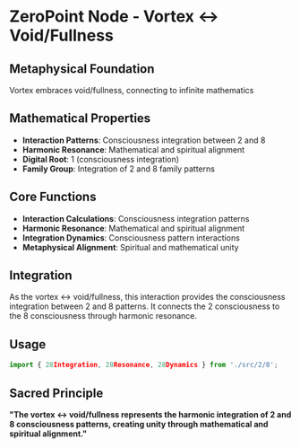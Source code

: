 # ZeroPoint Node - Vortex ↔ Void/Fullness

## Metaphysical Foundation

Vortex embraces void/fullness, connecting to infinite mathematics

## Mathematical Properties

- **Interaction Patterns**: Consciousness integration between 2 and 8
- **Harmonic Resonance**: Mathematical and spiritual alignment
- **Digital Root**: 1 (consciousness integration)
- **Family Group**: Integration of 2 and 8 family patterns

## Core Functions

- **Interaction Calculations**: Consciousness integration patterns
- **Harmonic Resonance**: Mathematical and spiritual alignment
- **Integration Dynamics**: Consciousness pattern interactions
- **Metaphysical Alignment**: Spiritual and mathematical unity

## Integration

As the vortex ↔ void/fullness, this interaction provides the consciousness integration between 2 and 8 patterns. It connects the 2 consciousness to the 8 consciousness through harmonic resonance.

## Usage

```typescript
import { 28Integration, 28Resonance, 28Dynamics } from './src/2/8';
```

## Sacred Principle

**"The vortex ↔ void/fullness represents the harmonic integration of 2 and 8 consciousness patterns, creating unity through mathematical and spiritual alignment."**
